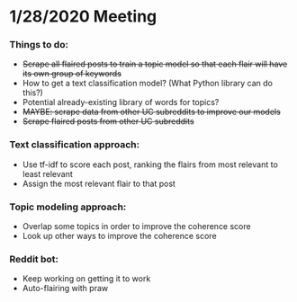 # 1/28/2020 Meeting

### Things to do:
* ~~Scrape all flaired posts to train a topic model so that each flair will have its own group of keywords~~
* How to get a text classification model? (What Python library can do this?)
* Potential already-existing library of words for topics?
* ~~MAYBE: scrape data from other UC subreddits to improve our models~~
* ~~Scrape flaired posts from other UC subreddits~~

### Text classification approach:
* Use tf-idf to score each post, ranking the flairs from most relevant to least relevant
* Assign the most relevant flair to that post

### Topic modeling approach:
* Overlap some topics in order to improve the coherence score
* Look up other ways to improve the coherence score

### Reddit bot:
* Keep working on getting it to work
* Auto-flairing with praw
